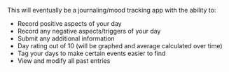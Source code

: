 This will eventually be a journaling/mood tracking app with the ability to:
- Record positive aspects of your day
- Record any negative aspects/triggers of your day
- Submit any additional information
- Day rating out of 10 (will be graphed and average calculated over time)
- Tag your days to make certain events easier to find
- View and modify all past entries
